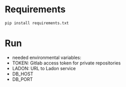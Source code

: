 # Requirements
```shell
pip install requirements.txt
```

# Run 
- needed environmental variables:
- TOKEN: Gitlab access token for private repositories
- LADON: URL to Ladon service 
- DB_HOST
- DB_PORT